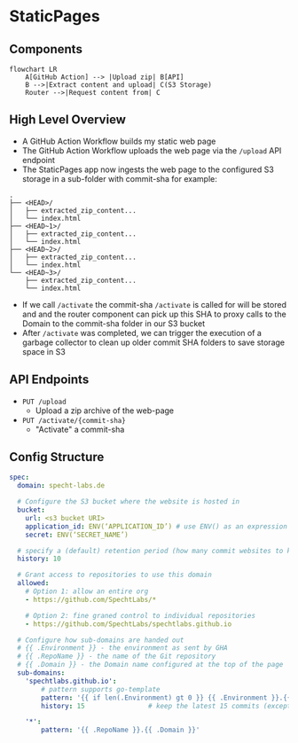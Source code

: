 # StaticPages

## Components

```mermaid
flowchart LR
    A[GitHub Action] --> |Upload zip| B[API]
    B -->|Extract content and upload| C(S3 Storage)
    Router -->|Request content from| C
```

## High Level Overview

* A GitHub Action Workflow builds my static web page
* The GitHub Action Workflow uploads the web page via the `/upload` API endpoint
* The StaticPages app now ingests the web page to the configured S3 storage in a sub-folder with commit-sha for example:

```plaintext
.
├── <HEAD>/
│   ├── extracted_zip_content...
│   └── index.html
├── <HEAD~1>/
│   ├── extracted_zip_content...
│   └── index.html
├── <HEAD~2>/
│   ├── extracted_zip_content...
│   └── index.html
└── <HEAD~3>/
    ├── extracted_zip_content...
    └── index.html
```

* If we call `/activate` the commit-sha `/activate` is called for will be stored and and the router component can pick up this SHA to proxy calls to the Domain to the commit-sha folder in our S3 bucket
* After `/activate` was completed, we can trigger the execution of a garbage collector to clean up older commit SHA folders to save storage space in S3

## API Endpoints

- `PUT /upload`
    - Upload a zip archive of the web-page
- `PUT /activate/{commit-sha}`
    - "Activate" a commit-sha 

## Config Structure

```yaml
spec:
  domain: specht-labs.de

  # Configure the S3 bucket where the website is hosted in
  bucket:
    url: <s3 bucket URI>
    application_id: ENV(‘APPLICATION_ID’) # use ENV() as an expression to indicate reading the value from env-vars
    secret: ENV(‘SECRET_NAME’)

  # specify a (default) retention period (how many commit websites to keep)
  history: 10

  # Grant access to repositories to use this domain
  allowed:
    # Option 1: allow an entire org
    - https://github.com/SpechtLabs/*

    # Option 2: fine graned control to individual repositories
    - https://github.com/SpechtLabs/spechtlabs.github.io

  # Configure how sub-domains are handed out
  # {{ .Environment }} - the environment as sent by GHA
  # {{ .RepoName }} - the name of the Git repository 
  # {{ .Domain }} - the Domain name configured at the top of the page
  sub-domains:
    'spechtlabs.github.io':
        # pattern supports go-template
        pattern: '{{ if len(.Environment) gt 0 }} {{ .Environment }}.{{ end }}{{ .Domain }}'
        history: 15                # keep the latest 15 commits (except the 'active' commit)

    '*':
        pattern: '{{ .RepoName }}.{{ .Domain }}'
```